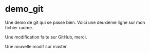 # demo_git
Une demo de git qui se passe bien.
Voici une deuxième ligne sur mon fichier radme.

Une modification faite sur GitHub, merci.

Une nouvelle modif sur master

